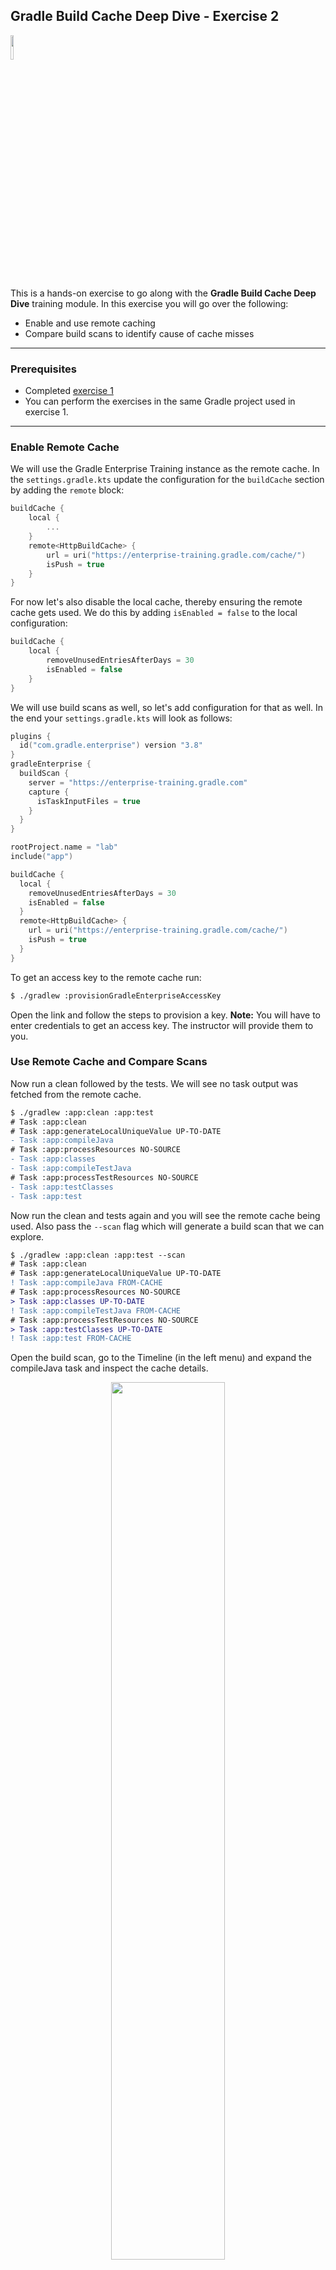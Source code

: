 ## Gradle Build Cache Deep Dive - Exercise 2

<p align="left">
<img width="10%" height="10%" src="https://user-images.githubusercontent.com/120980/174325546-8558160b-7f16-42cb-af0f-511849f22ebc.png">
</p>

This is a hands-on exercise to go along with the
**Gradle Build Cache Deep Dive** training module. In this exercise
you will go over the following:

* Enable and use remote caching
* Compare build scans to identify cause of cache misses

---
### Prerequisites

* Completed [exercise 1](../exercise1/README.md)
* You can perform the exercises in the same Gradle project used in exercise 1.

---
### Enable Remote Cache

We will use the Gradle Enterprise Training instance as the remote cache. In
the `settings.gradle.kts` update the configuration for the `buildCache`
section by adding the `remote` block:

```kotlin
buildCache {
    local {
        ...
    }
    remote<HttpBuildCache> {
        url = uri("https://enterprise-training.gradle.com/cache/")
        isPush = true
    }
}
```

For now let's also disable the local cache, thereby ensuring the remote
cache gets used. We do this by adding `isEnabled = false` to the local
configuration:

```kotlin
buildCache {
    local {
        removeUnusedEntriesAfterDays = 30
        isEnabled = false
    }
}
```

We will use build scans as well, so let's add configuration for that as well.
In the end your `settings.gradle.kts` will look as follows:


```kotlin
plugins {
  id("com.gradle.enterprise") version "3.8"
}
gradleEnterprise {
  buildScan {
    server = "https://enterprise-training.gradle.com"
    capture {
      isTaskInputFiles = true
    }
  }
}

rootProject.name = "lab"
include("app")

buildCache {
  local {
    removeUnusedEntriesAfterDays = 30
    isEnabled = false
  }
  remote<HttpBuildCache> {
    url = uri("https://enterprise-training.gradle.com/cache/")
    isPush = true
  }
}
```

To get an access key to the remote cache run:

```bash
$ ./gradlew :provisionGradleEnterpriseAccessKey
```

Open the link and follow the steps to provision a key. **Note:** You will have to enter
credentials to get an access key. The instructor will provide them to you.

### Use Remote Cache and Compare Scans

Now run a clean followed by the tests. We will see no task output was fetched from the remote cache.

```diff
$ ./gradlew :app:clean :app:test
# Task :app:clean
# Task :app:generateLocalUniqueValue UP-TO-DATE
- Task :app:compileJava
# Task :app:processResources NO-SOURCE
- Task :app:classes
- Task :app:compileTestJava
# Task :app:processTestResources NO-SOURCE
- Task :app:testClasses
- Task :app:test
```

Now run the clean and tests again and you will see the remote cache being used.
Also pass the `--scan` flag which will generate a build scan that we can explore.

```diff
$ ./gradlew :app:clean :app:test --scan
# Task :app:clean
# Task :app:generateLocalUniqueValue UP-TO-DATE
! Task :app:compileJava FROM-CACHE
# Task :app:processResources NO-SOURCE
> Task :app:classes UP-TO-DATE
! Task :app:compileTestJava FROM-CACHE
# Task :app:processTestResources NO-SOURCE
> Task :app:testClasses UP-TO-DATE
! Task :app:test FROM-CACHE
```

Open the build scan, go to the Timeline (in the left menu) and expand the
compileJava task and inspect the cache details.

<p align="center">
<img width="60%" height="60%" src="https://user-images.githubusercontent.com/120980/177324633-23517ec0-5392-40e9-8cfa-a4d5eb593b93.png">
</p>

Now edit the string in `app/src/main/java/com/gradle/lab/App.java` to
something different and run the clean and tests with the `--scan` flag.

```diff
$ ./gradlew :app:clean :app:test --scan
# Task :app:clean
> Task :app:generateLocalUniqueValue UP-TO-DATE
- Task :app:compileJava
# Task :app:processResources NO-SOURCE
- Task :app:classes
! Task :app:compileTestJava FROM-CACHE
# Task :app:processTestResources NO-SOURCE
> Task :app:testClasses UP-TO-DATE
- Task :app:test
```

You can see the cache misses. Now open the build scan, and in the top right
click on the "Build Scans" link to view all the scans.

<p align="center">
<img width="35%" height="35%" src="https://user-images.githubusercontent.com/120980/177330766-ff55fbda-2f0d-45a4-98b1-645d1776a9c4.png">
</p>

Select your two recent scans to compare and click on the "Compare" button on
the bottom right.

<p align="center">
<img width="60%" height="60%" src="https://user-images.githubusercontent.com/120980/177334045-e52b140b-a989-4b03-933e-8685eaa09398.png">
</p>

Expand the file properties to see which files were different in the inputs
which caused the cache miss.

<p align="center">
<img width="60%" height="60%" src="https://user-images.githubusercontent.com/120980/177334631-5c94bbc3-5279-4fee-b202-ab4dc0599e17.png">
</p>

<p align="right">
<a href="https://github.com/gradle/build-tool-training-exercises/tree/main/Gradle_Build_Cache_Deep_Dive/exercise3">Exercise 3 >></a>
</p>
